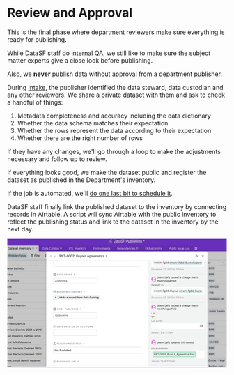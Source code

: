 # Review and Approval

This is the final phase where department reviewers make sure everything is ready for publishing.

While DataSF staff do internal QA, we still like to make sure the subject matter experts give a close look before publishing. 

Also, we **never** publish data without approval from a department publisher.

During [intake](/1_submission/README.md), the publisher identified the data steward, data custodian and any other reviewers. We share a private dataset with them and ask to check a handful of things:

1. Metadata completeness and accuracy including the data dictionary
2. Whether the data schema matches their expectation
3. Whether the rows represent the data according to their expectation
4. Whether there are the right number of rows

If they have any changes, we'll go through a loop to make the adjustments necessary and follow up to review.

If everything looks good, we make the dataset public and register the dataset as published in the Department's inventory.

If the job is automated, we'll [do one last bit to schedule it](/6_etl_development/README.md#scheduling).

DataSF staff finally link the published dataset to the inventory by connecting records in Airtable. A script will sync Airtable with the public inventory to reflect the publishing status and link to the dataset in the inventory by the next day. 

![Animation showing how published records are linked in the inventory](/assets/airtable_link.gif)